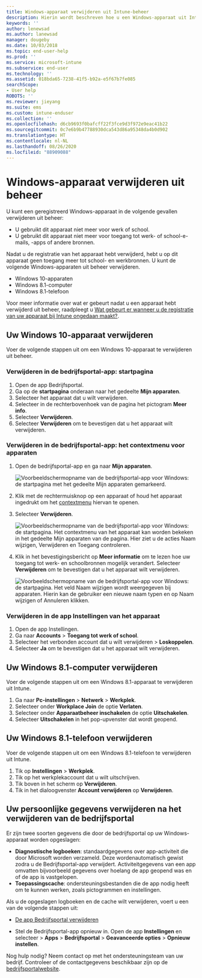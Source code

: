 ```yaml
---
title: Windows-apparaat verwijderen uit Intune-beheer
description: Hierin wordt beschreven hoe u een Windows-apparaat uit Intune-beheer kunt verwijderen
keywords: ''
author: lenewsad
ms.author: lanewsad
manager: dougeby
ms.date: 10/03/2018
ms.topic: end-user-help
ms.prod: ''
ms.service: microsoft-intune
ms.subservice: end-user
ms.technology: ''
ms.assetid: 018bda65-7238-41f5-b92a-e5f67b7fe085
searchScope:
- User help
ROBOTS: ''
ms.reviewer: jieyang
ms.suite: ems
ms.custom: intune-enduser
ms.collection: ''
ms.openlocfilehash: d6cb9693f0bafcff22f3fce9d3f972e9eac41b22
ms.sourcegitcommit: 0c7e6b9b47788930dca543d86a95348da4b0d902
ms.translationtype: HT
ms.contentlocale: nl-NL
ms.lasthandoff: 08/26/2020
ms.locfileid: "88909088"
---
```

# <a name="remove-your-windows-device-from-management"></a>Windows-apparaat verwijderen uit beheer

U kunt een geregistreerd Windows-apparaat in de volgende gevallen verwijderen uit beheer:  
* U gebruikt dit apparaat niet meer voor werk of school. 
* U gebruikt dit apparaat niet meer voor toegang tot werk- of school-e-mails, -apps of andere bronnen.

Nadat u de registratie van het apparaat hebt verwijderd, hebt u op dit apparaat geen toegang meer tot school- en werkbronnen. U kunt de volgende Windows-apparaten uit beheer verwijderen.  
* Windows 10-apparaten 
* Windows 8.1-computer
* Windows 8.1-telefoon
 
Voor meer informatie over wat er gebeurt nadat u een apparaat hebt verwijderd uit beheer, raadpleegt u [Wat gebeurt er wanneer u de registratie van uw apparaat bij Intune ongedaan maakt?](what-happens-if-you-unenroll-your-device-from-intune-windows.md).  

## <a name="remove-your-windows-10-device"></a>Uw Windows 10-apparaat verwijderen
Voer de volgende stappen uit om een Windows 10-apparaat te verwijderen uit beheer.

### <a name="remove-in-company-portal-app-home-page"></a>Verwijderen in de bedrijfsportal-app: **startpagina**  

1. Open de app Bedrijfsportal.
2. Ga op de **startpagina** onderaan naar het gedeelte **Mijn apparaten**.
3. Selecteer het apparaat dat u wilt verwijderen.
3. Selecteer in de rechterbovenhoek van de pagina het pictogram **Meer info**.
4. Selecteer **Verwijderen**. 
5. Selecteer **Verwijderen** om te bevestigen dat u het apparaat wilt verwijderen.  

### <a name="remove-in-company-portal-app-device-context-menu"></a>Verwijderen in de bedrijfsportal-app: het contextmenu voor apparaten  

1. Open de bedrijfsportal-app en ga naar **Mijn apparaten**.

    ![Voorbeeldschermopname van de bedrijfsportal-app voor Windows: de startpagina met het gedeelte Mijn apparaten gemarkeerd.](./media/1809_CheckAccess_Context_Select_Device.png)

2. Klik met de rechtermuisknop op een apparaat of houd het apparaat ingedrukt om het [contextmenu](//windows/uwp/design/controls-and-patterns/menus) hiervan te openen.  

3. Selecteer **Verwijderen**.  

    ![Voorbeeldschermopname van de bedrijfsportal-app voor Windows: de startpagina. Het contextmenu van het apparaat kan worden bekeken in het gedeelte **Mijn apparaten** van de pagina. Hier ziet u de acties Naam wijzigen, Verwijderen en Toegang controleren.](./media/1809_DeviceContextMenu_Windows_CP.png)  

5. Klik in het bevestigingsbericht op **Meer informatie** om te lezen hoe uw toegang tot werk- en schoolbronnen mogelijk verandert. Selecteer **Verwijderen** om te bevestigen dat u het apparaat wilt verwijderen.   

     ![Voorbeeldschermopname van de bedrijfsportal-app voor Windows: de startpagina. Het veld Naam wijzigen wordt weergegeven bij apparaten. Hierin kan de gebruiker een nieuwe naam typen en op Naam wijzigen of Annuleren klikken.](./media/1808_RemoveDevice_Popup.png)  


### <a name="remove-in-device-settings-app"></a>Verwijderen in de app Instellingen van het apparaat
1. Open de app Instellingen. 
2. Ga naar **Accounts** > **Toegang tot werk of school**.
3. Selecteer het verbonden account dat u wilt verwijderen > **Loskoppelen**.
4. Selecteer **Ja** om te bevestigen dat u het apparaat wilt verwijderen.

## <a name="remove-your-windows-81-computer"></a>Uw Windows 8.1-computer verwijderen
Voer de volgende stappen uit om een Windows 8.1-apparaat te verwijderen uit Intune.

1. Ga naar **Pc-instellingen** > **Netwerk** > **Werkplek**.
2. Selecteer onder **Workplace Join** de optie **Verlaten**.
3. Selecteer onder **Apparaatbeheer inschakelen** de optie **Uitschakelen**.
4. Selecteer **Uitschakelen** in het pop-upvenster dat wordt geopend.

## <a name="remove-your-windows-81-phone"></a>Uw Windows 8.1-telefoon verwijderen
Voer de volgende stappen uit om een Windows 8.1-telefoon te verwijderen uit Intune.

1. Tik op **Instellingen** > **Werkplek**.
2. Tik op het werkplekaccount dat u wilt uitschrijven.
3. Tik boven in het scherm op **Verwijderen**.
4. Tik in het dialoogvenster **Account verwijderen** op **Verwijderen**.  
## <a name="removing-your-personal-information-after-removing-the-company-portal"></a>Uw persoonlijke gegevens verwijderen na het verwijderen van de bedrijfsportal  

Er zijn twee soorten gegevens die door de bedrijfsportal op uw Windows-apparaat worden opgeslagen:

- **Diagnostische logboeken**: standaardgegevens over app-activiteit die door Microsoft worden verzameld. Deze wordenautomatisch gewist zodra u de Bedrijfsportal-app verwijdert. Activiteitgegevens van een app omvatten bijvoorbeeld gegevens over hoelang de app geopend was en of de app is vastgelopen.
- **Toepassingscache**: ondersteuningsbestanden die de app nodig heeft om te kunnen werken, zoals pictogrammen en instellingen.

Als u de opgeslagen logboeken en de cache wilt verwijderen, voert u een van de volgende stappen uit:

* [De app Bedrijfsportal verwijderen](https://support.microsoft.com/help/4028003/windows-10-uninstall-apps-and-programs) 

* Stel de Bedrijfsportal-app opnieuw in. Open de app **Instellingen** en selecteer > **Apps** > **Bedrijfsportal** > **Geavanceerde opties** > **Opnieuw instellen**. 

Nog hulp nodig? Neem contact op met het ondersteuningsteam van uw bedrijf. Controleer of de contactgegevens beschikbaar zijn op de [bedrijfsportalwebsite](https://go.microsoft.com/fwlink/?linkid=2010980).